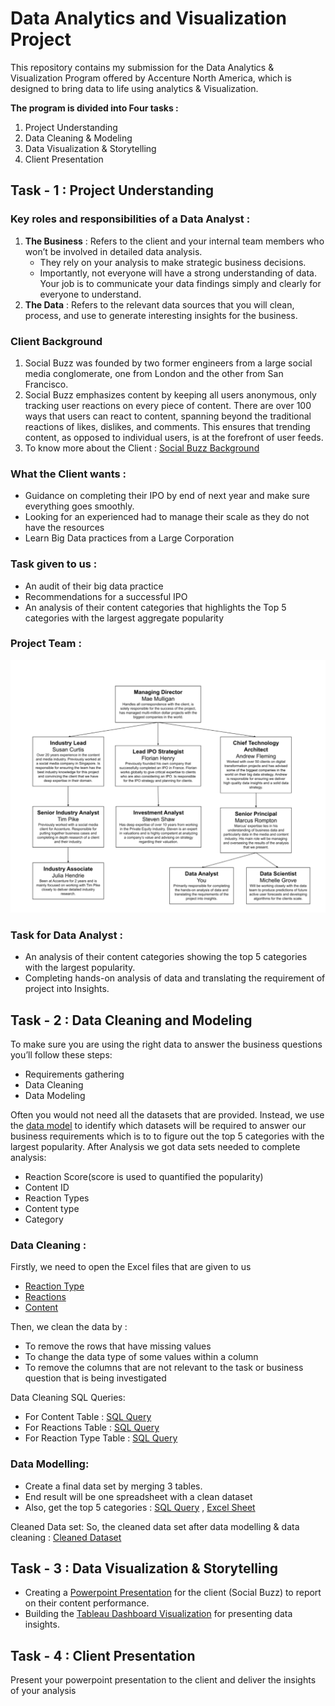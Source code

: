 # Data Analytics and Visualization Project
This repository contains my submission for the Data Analytics & Visualization Program offered by Accenture North America, which is designed to bring data to life using analytics & Visualization.

**The program is divided into Four tasks :**
1. Project Understanding
2. Data Cleaning & Modeling
3. Data Visualization & Storytelling
4. Client Presentation

## Task - 1 : Project Understanding

### Key roles and responsibilities of a Data Analyst :
1. **The Business** : Refers to the client and your internal team members who won’t be involved in detailed data analysis.
   - They rely on your analysis to make strategic business decisions.
   - Importantly, not everyone will have a strong understanding of data. Your job is to communicate your data findings simply and clearly for everyone to understand.
2. **The Data** : Refers to the relevant data sources that you will clean, process, and use to generate interesting insights for the business.

### Client Background
1. Social Buzz was founded by two former engineers from a large social media conglomerate, one from London and the other from San Francisco.
2. Social Buzz emphasizes content by keeping all users anonymous, only tracking user reactions on every piece of content. There are over 100 ways that users can react to content, spanning beyond the traditional reactions of likes, dislikes, and comments. This ensures that trending content, as opposed to individual users, is at the forefront of user feeds.
3. To know more about the Client : [Social Buzz Background](https://github.com/thanush-ramesh/Accenture-Data-Analytics-and-Visualization/blob/main/Client_Background_Brief.pdf)

### What the Client wants :
- Guidance on completing their IPO by end of next year and make sure everything goes smoothly.
- Looking for an experienced had to manage their scale as they do not have the resources
- Learn Big Data practices from a Large Corporation

### Task given to us :
- An audit of their big data practice
- Recommendations for a successful IPO
- An analysis of their content categories that highlights the Top 5 categories with the largest aggregate popularity

###  Project Team :
![Alt text](https://github.com/thanush-ramesh/Accenture-Data-Analytics-and-Visualization/blob/main/Accenture%20Project%20Team.png)

### Task for Data Analyst :
- An analysis of their content categories showing the top 5 categories with the largest popularity.
- Completing hands-on analysis of data and translating the requirement of project into Insights.

## Task - 2 : Data Cleaning and Modeling

To make sure you are using the right data to answer the business questions you’ll follow these steps:

- Requirements gathering
- Data Cleaning
- Data Modeling

Often you would not need all the datasets that are provided.
Instead, we use the [data model](https://github.com/thanush-ramesh/Accenture-Data-Analytics-and-Visualization/blob/main/Data%20model.pdf) to identify which datasets will be required to answer our business requirements which is to to figure out the top 5 categories with the largest popularity.
After Analysis we got data sets needed to complete analysis:
 - Reaction Score(score is used to quantified the popularity)
 - Content ID
 - Reaction Types
 - Content type
 - Category

### Data Cleaning :
Firstly, we need to open the Excel files that are given to us

- [Reaction Type](https://github.com/thanush-ramesh/Accenture-Data-Analytics-and-Visualization/blob/main/ReactionTypes.xlsx)
- [Reactions](https://github.com/thanush-ramesh/Accenture-Data-Analytics-and-Visualization/blob/main/Reactions.xlsx)
- [Content](https://github.com/thanush-ramesh/Accenture-Data-Analytics-and-Visualization/blob/main/Content.xlsx)

 Then, we clean the data by :
- To remove the rows that have missing values
- To change the data type of some values within a column
- To remove the columns that are not relevant to the task or business question that is being investigated

Data Cleaning SQL Queries:
- For Content Table       : [SQL Query](https://github.com/thanush-ramesh/Accenture-Data-Analytics-and-Visualization/blob/main/ContentTableQuery.sql)
- For Reactions Table     : [SQL Query](https://github.com/thanush-ramesh/Accenture-Data-Analytics-and-Visualization/blob/main/ReactionsTableQuery.sql)
- For Reaction Type Table : [SQL Query](https://github.com/thanush-ramesh/Accenture-Data-Analytics-and-Visualization/blob/main/ReactionTypesTableQuery.sql)

### Data Modelling:
- Create a final data set by merging 3 tables. 
- End result will be one spreadsheet with a clean dataset
- Also, get the top 5 categories : [SQL Query](https://github.com/thanush-ramesh/Accenture-Data-Analytics-and-Visualization/blob/main/Top5PerformingQueries.sql) , [Excel Sheet](https://github.com/thanush-ramesh/Accenture-Data-Analytics-and-Visualization/blob/main/Top5Category.xlsx)

Cleaned Data set:
So, the cleaned data set after data modelling & data cleaning : [Cleaned Dataset](https://github.com/thanush-ramesh/Accenture-Data-Analytics-and-Visualization/blob/main/Cleaned-DataSet.xlsx)

## Task - 3 : Data Visualization & Storytelling
- Creating a [Powerpoint Presentation](https://github.com/thanush-ramesh/Accenture-Data-Analytics-and-Visualization/blob/main/SocialBuzzPresentation.pdf) for the client (Social Buzz) to report on their content performance.
- Building the [Tableau Dashboard Visualization](https://public.tableau.com/app/profile/thanush.ramesh3122/viz/Social-Buzz-DashBoard/Dashboard1?publish=yes) for presenting data insights.

## Task - 4 : Client Presentation
Present your powerpoint presentation to the client and deliver the insights of your analysis

